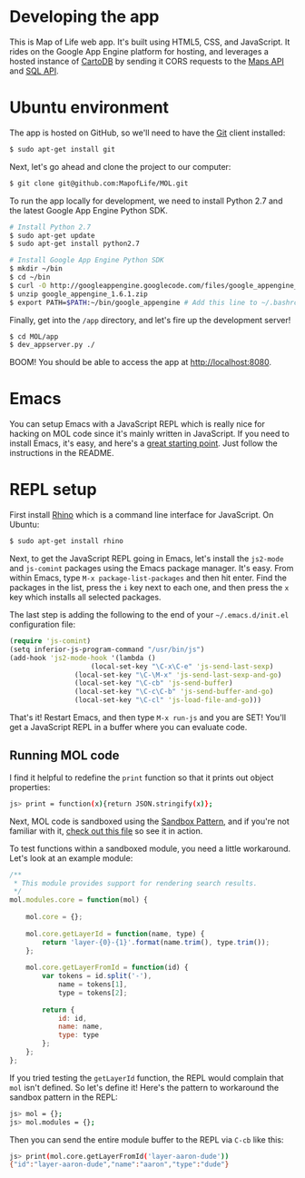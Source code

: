 # Developing the app

This is Map of Life web app. It's built using HTML5, CSS, and JavaScript. It rides on the Google App Engine platform for hosting, and leverages a hosted instance of [CartoDB](https://github.com/vizzuality/cartodb) by sending it CORS requests to the [Maps API](http://developers.cartodb.com/api/maps.html) and [SQL API](http://developers.cartodb.com/api/sql.html).

# Ubuntu environment

The app is hosted on GitHub, so we'll need to have the [Git](http://git-scm.com) client installed:

```bash
$ sudo apt-get install git
```

Next, let's go ahead and clone the project to our computer:

```bash
$ git clone git@github.com:MapofLife/MOL.git
```
        
To run the app locally for development, we need to install Python 2.7 and the latest Google App Engine Python SDK.

```bash
# Install Python 2.7
$ sudo apt-get update
$ sudo apt-get install python2.7

# Install Google App Engine Python SDK
$ mkdir ~/bin
$ cd ~/bin
$ curl -O http://googleappengine.googlecode.com/files/google_appengine_1.6.1.zip
$ unzip google_appengine_1.6.1.zip
$ export PATH=$PATH:~/bin/google_appengine # Add this line to ~/.bashrc
```

Finally, get into the `/app` directory, and let's fire up the development server!

```bash
$ cd MOL/app
$ dev_appserver.py ./
```

BOOM! You should be able to access the app at [http://localhost:8080](http://localhost:8080).

# Emacs

You can setup Emacs with a JavaScript REPL which is really nice for hacking on MOL code since it's mainly written in JavaScript. If you need to install Emacs, it's easy, and here's a [great starting point](https://github.om/whizbangsystems/emacs-starter-kit). Just follow the instructions in the README.

# REPL setup

First install [Rhino](http://www.mozilla.org/rhino) which is a command line interface for JavaScript. On Ubuntu:

```bash
$ sudo apt-get install rhino
```

Next, to get the JavaScript REPL going in Emacs, let's install the `js2-mode` and `js-comint` packages using the Emacs package manager. It's easy. From within Emacs, type `M-x package-list-packages` and then hit enter. Find the packages in the list, press the `i` key next to each one, and then press the `x` key which installs all selected packages. 

The last step is adding the following to the end of your `~/.emacs.d/init.el` configuration file:

```clojure
(require 'js-comint)
(setq inferior-js-program-command "/usr/bin/js")
(add-hook 'js2-mode-hook '(lambda () 
        		    (local-set-key "\C-x\C-e" 'js-send-last-sexp)
			    (local-set-key "\C-\M-x" 'js-send-last-sexp-and-go)
			    (local-set-key "\C-cb" 'js-send-buffer)
			    (local-set-key "\C-c\C-b" 'js-send-buffer-and-go)
			    (local-set-key "\C-cl" 'js-load-file-and-go)))
```

That's it! Restart Emacs, and then type `M-x run-js` and you are SET! You'll get a JavaScript REPL in a buffer where you can evaluate code. 

## Running MOL code

I find it helpful to redefine the `print` function so that it prints out object properties:

```bash
js> print = function(x){return JSON.stringify(x)};
```

Next, MOL code is sandboxed using the [Sandbox Pattern](http://my.safaribooksonline.com/book/programming/javascript/9781449399115/object-creation-patterns/sandbox_pattern), and if you're not familiar with it, [check out this file](https://github.com/MapofLife/MOL/blob/develop/app/js/mol.js) so see it in action.

To test functions within a sandboxed module, you need a little workaround. Let's look at an example module:

```javascript
/**
 * This module provides support for rendering search results.
 */
mol.modules.core = function(mol) { 
    
    mol.core = {};
    
    mol.core.getLayerId = function(name, type) {
        return 'layer-{0}-{1}'.format(name.trim(), type.trim());
    };
    
    mol.core.getLayerFromId = function(id) {
        var tokens = id.split('-'),
            name = tokens[1],
            type = tokens[2];
        
        return {
            id: id,
            name: name,
            type: type            
        };
    };
};
```

If you tried testing the `getLayerId` function, the REPL would complain that `mol` isn't defined. So let's define it! Here's the pattern to workaround the sandbox pattern in the REPL:

```bash
js> mol = {};
js> mol.modules = {};
```

Then you can send the entire module buffer to the REPL via `C-cb` like this:

```bash
js> print(mol.core.getLayerFromId('layer-aaron-dude'))
{"id":"layer-aaron-dude","name":"aaron","type":"dude"}
```

